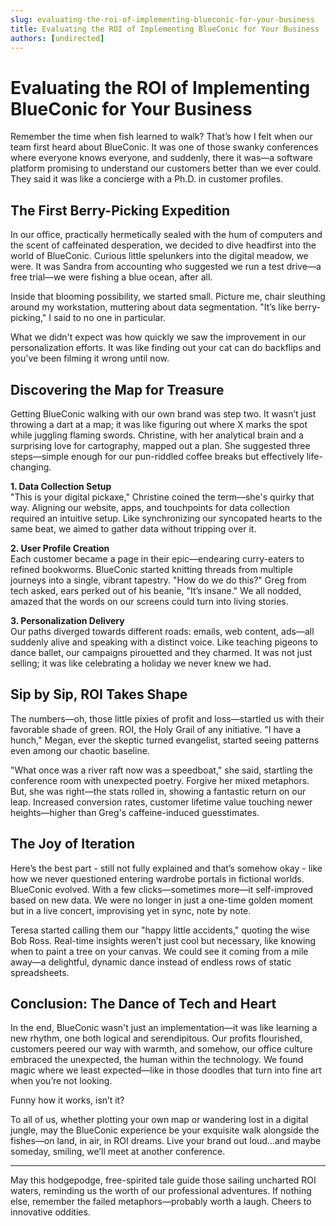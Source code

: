```yaml
---
slug: evaluating-the-roi-of-implementing-blueconic-for-your-business
title: Evaluating the ROI of Implementing BlueConic for Your Business
authors: [undirected]
---
```



# Evaluating the ROI of Implementing BlueConic for Your Business

Remember the time when fish learned to walk? That’s how I felt when our team first heard about BlueConic. It was one of those swanky conferences where everyone knows everyone, and suddenly, there it was—a software platform promising to understand our customers better than we ever could. They said it was like a concierge with a Ph.D. in customer profiles.

## The First Berry-Picking Expedition

In our office, practically hermetically sealed with the hum of computers and the scent of caffeinated desperation, we decided to dive headfirst into the world of BlueConic. Curious little spelunkers into the digital meadow, we were. It was Sandra from accounting who suggested we run a test drive—a free trial—we were fishing a blue ocean, after all.

Inside that blooming possibility, we started small. Picture me, chair sleuthing around my workstation, muttering about data segmentation. "It’s like berry-picking," I said to no one in particular. 

What we didn't expect was how quickly we saw the improvement in our personalization efforts. It was like finding out your cat can do backflips and you've been filming it wrong until now.

## Discovering the Map for Treasure

Getting BlueConic walking with our own brand was step two. It wasn’t just throwing a dart at a map; it was like figuring out where X marks the spot while juggling flaming swords. Christine, with her analytical brain and a surprising love for cartography, mapped out a plan. She suggested three steps—simple enough for our pun-riddled coffee breaks but effectively life-changing.

**1. Data Collection Setup**  
"This is your digital pickaxe," Christine coined the term—she's quirky that way. Aligning our website, apps, and touchpoints for data collection required an intuitive setup. Like synchronizing our syncopated hearts to the same beat, we aimed to gather data without tripping over it.

**2. User Profile Creation**  
Each customer became a page in their epic—endearing curry-eaters to refined bookworms. BlueConic started knitting threads from multiple journeys into a single, vibrant tapestry. "How do we do this?" Greg from tech asked, ears perked out of his beanie, "It’s insane." We all nodded, amazed that the words on our screens could turn into living stories.

**3. Personalization Delivery**  
Our paths diverged towards different roads: emails, web content, ads—all suddenly alive and speaking with a distinct voice. Like teaching pigeons to dance ballet, our campaigns pirouetted and they charmed. It was not just selling; it was like celebrating a holiday we never knew we had. 

## Sip by Sip, ROI Takes Shape

The numbers—oh, those little pixies of profit and loss—startled us with their favorable shade of green. ROI, the Holy Grail of any initiative. "I have a hunch," Megan, ever the skeptic turned evangelist, started seeing patterns even among our chaotic baseline. 

"What once was a river raft now was a speedboat," she said, startling the conference room with unexpected poetry. Forgive her mixed metaphors. But, she was right—the stats rolled in, showing a fantastic return on our leap. Increased conversion rates, customer lifetime value touching newer heights—higher than Greg's caffeine-induced guesstimates.

## The Joy of Iteration

Here’s the best part - still not fully explained and that’s somehow okay - like how we never questioned entering wardrobe portals in fictional worlds. BlueConic evolved. With a few clicks—sometimes more—it self-improved based on new data. We were no longer in just a one-time golden moment but in a live concert, improvising yet in sync, note by note. 

Teresa started calling them our "happy little accidents," quoting the wise Bob Ross. Real-time insights weren’t just cool but necessary, like knowing when to paint a tree on your canvas. We could see it coming from a mile away—a delightful, dynamic dance instead of endless rows of static spreadsheets.

## Conclusion: The Dance of Tech and Heart

In the end, BlueConic wasn't just an implementation—it was like learning a new rhythm, one both logical and serendipitous. Our profits flourished, customers peered our way with warmth, and somehow, our office culture embraced the unexpected, the human within the technology. We found magic where we least expected—like in those doodles that turn into fine art when you’re not looking.

Funny how it works, isn’t it? 

To all of us, whether plotting your own map or wandering lost in a digital jungle, may the BlueConic experience be your exquisite walk alongside the fishes—on land, in air, in ROI dreams. Live your brand out loud…and maybe someday, smiling, we’ll meet at another conference. 

---

May this hodgepodge, free-spirited tale guide those sailing uncharted ROI waters, reminding us the worth of our professional adventures. If nothing else, remember the failed metaphors—probably worth a laugh. Cheers to innovative oddities.

